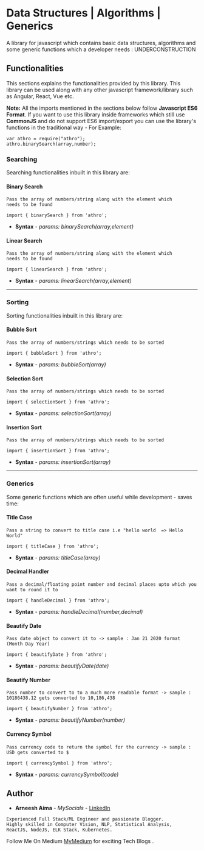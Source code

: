 

# Data Structures | Algorithms | Generics

A library for javascript which contains basic data structures, algorithms and some generic functions which a developer needs : UNDERCONSTRUCTION

## Functionalities
This sections explains the functionalities provided by this library. This library can be used along with any other javascript framework/library such as Angular, React, Vue etc.

**Note:** All the imports mentioned in the sections below follow **Javascript ES6 Format**. If you want to use this library inside frameworks which still use **CommonJS** and do not support ES6 import/export you can use the library's functions in the traditional way - For Example:

```
var athro = require("athro");
athro.binarySearch(array,number);
```

### Searching
Searching functionalities inbuilt in this library are:

#### Binary Search
```
Pass the array of numbers/string along with the element which
needs to be found

import { binarySearch } from 'athro';
```
* **Syntax** - *params: binarySearch(array,element)*

#### Linear Search
```
Pass the array of numbers/string along with the element which
needs to be found

import { linearSearch } from 'athro';
```
* **Syntax** - *params: linearSearch(array,element)*

---

### Sorting
Sorting functionalities inbuilt in this library are:

#### Bubble Sort
```
Pass the array of numbers/strings which needs to be sorted

import { bubbleSort } from 'athro';
```
* **Syntax** - *params: bubbleSort(array)*

#### Selection Sort
```
Pass the array of numbers/strings which needs to be sorted

import { selectionSort } from 'athro';
```
* **Syntax** - *params: selectionSort(array)*

#### Insertion Sort
```
Pass the array of numbers/strings which needs to be sorted

import { insertionSort } from 'athro';
```
* **Syntax** - *params: insertionSort(array)*

---

### Generics
Some generic functions which are often useful while development - saves time:

#### Title Case
```
Pass a string to convert to title case i.e "hello world  => Hello World"

import { titleCase } from 'athro';
```
* **Syntax** - *params: titleCase(array)*

#### Decimal Handler
```
Pass a decimal/floating point number and decimal places upto which you want to round it to

import { handleDecimal } from 'athro';
```
* **Syntax** - *params: handleDecimal(number,decimal)*

#### Beautify Date
```
Pass date object to convert it to -> sample : Jan 21 2020 format (Month Day Year)

import { beautifyDate } from 'athro';
```
* **Syntax** - *params: beautifyDate(date)*

#### Beautify Number
```
Pass number to convert to to a much more readable format -> sample : 10186438.12 gets converted to 10,186,438

import { beautifyNumber } from 'athro';
```
* **Syntax** - *params: beautifyNumber(number)*


#### Currency Symbol
```
Pass currency code to return the symbol for the currency -> sample : USD gets converted to $

import { currencySymbol } from 'athro';
```
* **Syntax** - *params: currencySymbol(code)*




## Author

* **Arneesh Aima** - *MySocials* - [LinkedIn](https://www.linkedin.com/in/arneesh-aima-49b516116/)

```
Experienced Full Stack/ML Engineer and passionate Blogger.
Highly skilled in Computer Vision, NLP, Statistical Analysis,
ReactJS, NodeJS, ELK Stack, Kubernetes.
```

Follow Me On Medium [MyMedium](https://medium.com/@arneeshaima) for exciting Tech Blogs .
